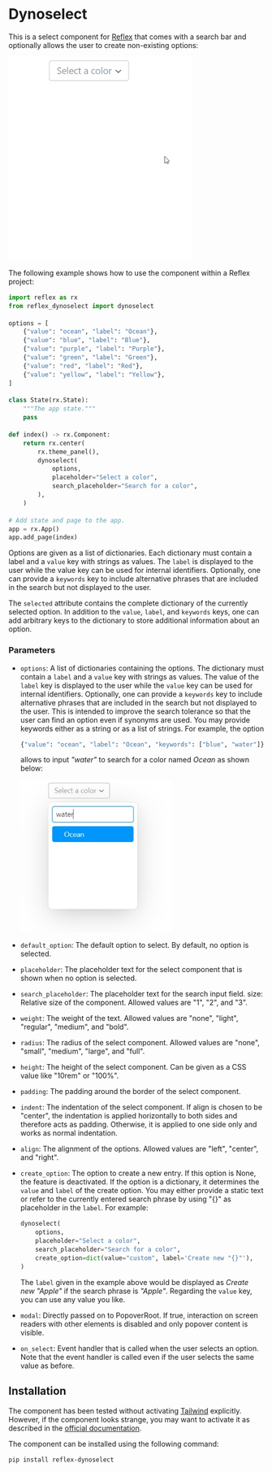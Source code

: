 # Dynoselect

This is a select component for [Reflex](https://reflex.dev) that comes with a search bar 
and optionally allows the user to create non-existing options:

<img src="data/demo.gif" height="400px">

The following example shows how to use the component within a Reflex project:

```py
import reflex as rx
from reflex_dynoselect import dynoselect

options = [
    {"value": "ocean", "label": "Ocean"},
    {"value": "blue", "label": "Blue"},
    {"value": "purple", "label": "Purple"},
    {"value": "green", "label": "Green"},
    {"value": "red", "label": "Red"},
    {"value": "yellow", "label": "Yellow"},
]

class State(rx.State):
    """The app state."""
    pass

def index() -> rx.Component:
    return rx.center(
        rx.theme_panel(),
        dynoselect(
            options,
            placeholder="Select a color",
            search_placeholder="Search for a color",
        ),
    )

# Add state and page to the app.
app = rx.App()
app.add_page(index)
```

Options are given as a list of dictionaries. Each dictionary must contain a label
and a `value` key with strings as values. The `label` is displayed to the user while
the value key can be used for internal identifiers. Optionally, one can provide a 
`keywords` key to include alternative phrases that are included in the search but
not displayed to the user.

The `selected` attribute contains the complete dictionary of the currently selected 
option. In addition to the `value`, `label`, and `keywords` keys, one can add
arbitrary keys to the dictionary to store additional information about an option.

### Parameters
- `options`: A list of dictionaries containing the options. The dictionary
    must contain a `label` and a `value` key with strings as values. The value of the
    `label` key is displayed to the user while the `value` key can be used for internal
    identifiers. Optionally, one can provide a `keywords` key to include alternative 
    phrases that are included in the search but not displayed to the user. This is 
    intended to improve the search tolerance so that the user can find an option even 
    if synonyms are used. You may provide keywords either as a string or as a list
    of strings. For example, the option
    ```py
    {"value": "ocean", "label": "Ocean", "keywords": ["blue", "water"]}
    ```
    allows to input _"water"_ to search for a color named _Ocean_ as shown below:

    <img src="data/keyword-search.jpg" height="300px">
- `default_option`: The default option to select. By default, no option is
    selected.
- `placeholder`: The placeholder text for the select component that is shown
    when no option is selected.
- `search_placeholder`: The placeholder text for the search input field.
    size: Relative size of the component. Allowed values are "1", "2", and "3".
- `weight`: The weight of the text. Allowed values are "none", "light", 
    "regular", "medium", and "bold".
- `radius`: The radius of the select component. Allowed values are "none",
    "small", "medium", "large", and "full".
- `height`: The height of the select component. Can be given as a CSS value
    like "10rem" or "100%".
- `padding`: The padding around the border of the select component.
- `indent`: The indentation of the select component. If align is chosen to be
    "center", the indentation is applied horizontally to both sides and
    therefore acts as padding. Otherwise, it is applied to one side only
    and works as normal indentation.
- `align`: The alignment of the options. Allowed values are "left",
    "center", and "right".
- `create_option`: The option to create a new entry. If this option is None,
    the feature is deactivated. If the option is a dictionary, it determines the 
    `value` and `label` of the create option. You may either provide a static text
    or refer to the currently entered search phrase by using "{}" as placeholder in the
    `label`. For example:
    ```py
    dynoselect(
        options,
        placeholder="Select a color",
        search_placeholder="Search for a color",
        create_option=dict(value="custom", label='Create new "{}"'),
    )
    ```
    The `label` given in the example above would be displayed as _Create new "Apple"_ if 
    the search phrase is _"Apple"_. Regarding the `value` key, you can use any 
    value you like.   
- `modal`: Directly passed on to PopoverRoot. If true, interaction on screen 
    readers with other elements is disabled and only popover content 
    is visible.
- `on_select`: Event handler that is called when the user selects an option. Note
    that the event handler is called even if the user selects the same value
    as before.

## Installation
The component has been tested without activating [Tailwind](https://tailwindcss.com/) 
explicitly. However, if the component looks strange, you may want to activate it as 
described in the [official documentation](https://reflex.dev/docs/styling/overview/#tailwind).

The component can be installed using the following command:
```bash
pip install reflex-dynoselect
```
